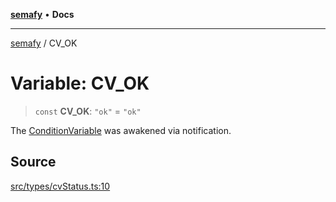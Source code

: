 [**semafy**](../README.md) • **Docs**

***

[semafy](../globals.md) / CV\_OK

# Variable: CV\_OK

> `const` **CV\_OK**: `"ok"` = `"ok"`

The [ConditionVariable](../classes/ConditionVariable.md) was awakened via notification.

## Source

[src/types/cvStatus.ts:10](https://github.com/havelessbemore/semafy/blob/24a3ea8dcb70f91d58fc18f17dc96fd55aaef829/src/types/cvStatus.ts#L10)
